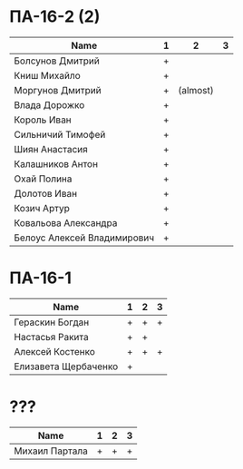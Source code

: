 # ПА-16-2 (2)

|Name|1|2|3|
| --- | --- | --- | --- |
|Болсунов Дмитрий 		|+||
|Книш Михайло			|+||
|Моргунов Дмитрий		|+|(almost)|
|Влада Дорожко			|+||
|Король Иван			|+||
|Сильничий Тимофей		|+||
|Шиян Анастасия			|+||
|Калашников Антон		|+||
|Охай Полина			|+||
|Долотов Иван			|+||
|Козич Артур			|+||
|Ковальова Александра	|+||
|Белоус Алексей Владимирович|+||

# ПА-16-1
|Name|1|2|3
| --- | --- | --- | --- |
|Гераскин Богдан		|+|+|+||
|Настасья Ракита		|+|+||
|Алексей Костенко		|+|+|+||
|Елизавета Щербаченко	|+||


# ???
|Name|1|2|3
| --- | --- | --- | --- |
|Михаил	Партала		|+|+|+||




